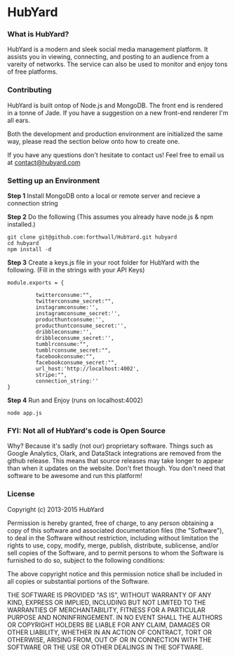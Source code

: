 # HubYard
### What is HubYard?

HubYard is a modern and sleek social media management platform. It assists you in viewing, connecting, and posting to an audience from a vareity of networks. The service can also be used to monitor and enjoy tons of free platforms.

### Contributing

HubYard is built ontop of Node.js and MongoDB. The front end is rendered in a tonne of Jade. If you have a suggestion on a new front-end renderer I'm all ears.

Both the development and production environment are initialized the same way, please read the section below onto how to create one.

If you have any questions don't hesitate to contact us! Feel free to email us at <a href='mailto:contact@hubyard.com'>contact@hubyard.com</a>

### Setting up an Environment
<b>Step 1</b>
Install MongoDB onto a local or remote server and recieve a connection string

<b>Step 2</b>
Do the following (This assumes you already have node.js & npm installed.)

```
git clone git@github.com:forthwall/HubYard.git hubyard
cd hubyard
npm install -d
```

<b>Step 3</b>
Create a keys.js file in your root folder for HubYard with the following. (Fill in the strings with your API Keys)
```
module.exports = {	

         twitterconsume:"",
         twitterconsume_secret:"",
         instagramconsume:'',
         instagramconsume_secret:'',
         producthuntconsume:'',
         producthuntconsume_secret:'',
         dribbleconsume:'',
         dribbleconsume_secret:'',
         tumblrconsume:"",
         tumblrconsume_secret:"",
         facebookconsume:"",
         facebookconsume_secret:"",
         url_host:'http://localhost:4002',
         stripe:"",
         connection_string:''
}
```

<b>Step 4</b>
Run and Enjoy (runs on localhost:4002)
```
node app.js
```

### FYI: Not all of HubYard's code is Open Source
Why? Because it's sadly (not our) proprietary software. Things such as Google Analytics, Olark, and DataStack integrations are removed from the github release. This means that source releases may take longer to appear than when it updates on the website. Don't fret though. You don't need that software to be awesome and run this platform!

### License

Copyright (c) 2013-2015 HubYard

Permission is hereby granted, free of charge, to any person
obtaining a copy of this software and associated documentation
files (the "Software"), to deal in the Software without
restriction, including without limitation the rights to use,
copy, modify, merge, publish, distribute, sublicense, and/or sell
copies of the Software, and to permit persons to whom the
Software is furnished to do so, subject to the following
conditions:

The above copyright notice and this permission notice shall be
included in all copies or substantial portions of the Software.

THE SOFTWARE IS PROVIDED "AS IS", WITHOUT WARRANTY OF ANY KIND,
EXPRESS OR IMPLIED, INCLUDING BUT NOT LIMITED TO THE WARRANTIES
OF MERCHANTABILITY, FITNESS FOR A PARTICULAR PURPOSE AND
NONINFRINGEMENT. IN NO EVENT SHALL THE AUTHORS OR COPYRIGHT
HOLDERS BE LIABLE FOR ANY CLAIM, DAMAGES OR OTHER LIABILITY,
WHETHER IN AN ACTION OF CONTRACT, TORT OR OTHERWISE, ARISING
FROM, OUT OF OR IN CONNECTION WITH THE SOFTWARE OR THE USE OR
OTHER DEALINGS IN THE SOFTWARE.



